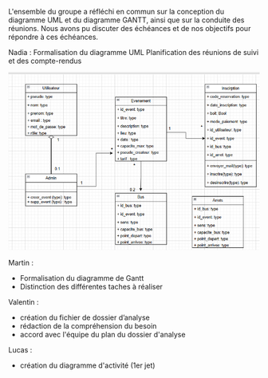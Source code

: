 L'ensemble du groupe a réfléchi en commun sur la conception du diagramme UML et du diagramme GANTT, ainsi que sur la conduite des réunions. Nous avons pu discuter des échéances et de nos objectifs pour répondre à ces échéances.

Nadia :
Formalisation du diagramme UML 
Planification des réunions de suivi et des compte-rendus

!["diagramme UML"](image.png)

Martin :
- Formalisation du diagramme de Gantt
- Distinction des différentes taches à réaliser

Valentin :
- création du fichier de dossier d’analyse
- rédaction de la compréhension du besoin
- accord avec l'équipe du plan du dossier d'analyse

Lucas :
- création du diagramme d'activité (1er jet)
